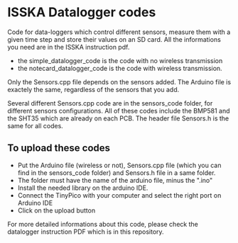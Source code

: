 # ISSKA Datalogger codes
Code for data-loggers which control different sensors, measure them with a given time step and store their values on an SD card. All the informations you need are in the ISSKA instruction pdf.

* the simple_datalogger_code is the code with no wireless transmission
* the notecard_datalogger_code is the code with wireless transmission.

Only the Sensors.cpp file depends on the sensors added. The Arduino file is exactely the same, regardless of the sensors that you add. 

Several different Sensors.cpp code are in the sensors_code folder, for different sensors configurations. All of these codes include the BMP581 and the SHT35 which are already on each PCB. The header file Sensors.h is the same for all codes.

## To upload these codes
* Put the Arduino file (wireless or not), Sensors.cpp file (which you can find in the sensors_code folder) and Sensors.h file in a same folder.
* The folder  must have the name of the arduino file, minus the ".ino"
* Install the needed library on the arduino IDE.
* Connect the TinyPico with your computer and select the right port on Arduino IDE
* Click on the upload button

For more detailed informations about this code, please check the datalogger instruction PDF which is in this repository.
